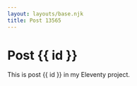 ```yaml
---
layout: layouts/base.njk
title: Post 13565
---
```


# Post {{ id }}

This is post {{ id }} in my Eleventy project.
